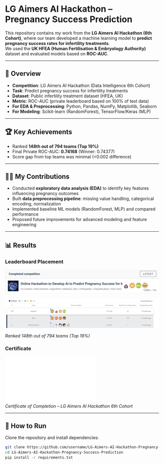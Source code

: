 # LG Aimers AI Hackathon – Pregnancy Success Prediction

This repository contains my work from the **LG Aimers AI Hackathon (6th Cohort)**, where our team developed a machine learning model to **predict pregnancy success rates for infertility treatments**.  
We used the **UK HFEA (Human Fertilisation & Embryology Authority)** dataset and evaluated models based on **ROC-AUC**.

---

## 📌 Overview
- **Competition**: LG Aimers AI Hackathon (Data Intelligence 6th Cohort)  
- **Task**: Predict pregnancy success for infertility treatments  
- **Dataset**: Public infertility treatment dataset (HFEA, UK)  
- **Metric**: ROC-AUC (private leaderboard based on 100% of test data)  
- **For EDA & Preprocessing**: Python, Pandas, NumPy, Matplotlib, Seaborn  
- **For Modeling**: Scikit-learn (RandomForest), TensorFlow/Keras (MLP)

---

## 🏆 Key Achievements
- Ranked **148th out of 794 teams (Top 19%)**  
- Final Private ROC-AUC: **0.74168** (Winner: 0.74377)  
- Score gap from top teams was minimal (<0.002 difference)  

---

## 👩‍💻 My Contributions
- Conducted **exploratory data analysis (EDA)** to identify key features influencing pregnancy outcomes  
- Built **data preprocessing pipeline**: missing value handling, categorical encoding, normalization  
- Implemented baseline ML models (RandomForest, MLP) and compared performance  
- Proposed future improvements for advanced modeling and feature engineering

---

## 📊 Results

### Leaderboard Placement
![Competition Result (Image 1)](images/competition_result.png) 


![Competition Result (Image 2)](images/competition_result2.png)  

*Ranked 148th out of 794 teams (Top 19%)*  

### Certificate
![Certificate (PDF)](images/certificate.pdf)  
*Certificate of Completion – LG Aimers AI Hackathon 6th Cohort*  

---

## 🚀 How to Run
Clone the repository and install dependencies:
```bash
git clone https://github.com/username/LG-Aimers-AI-Hackathon-Pregnancy-Success-Prediction.git
cd LG-Aimers-AI-Hackathon-Pregnancy-Success-Prediction
pip install -r requirements.txt
